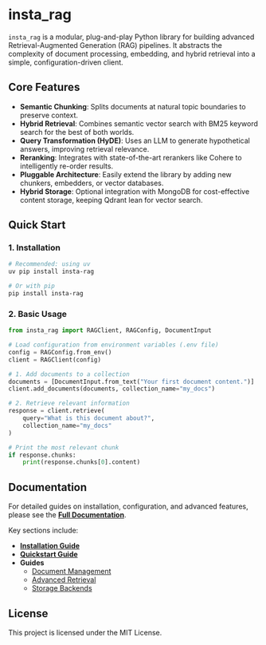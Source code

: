 # insta_rag

`insta_rag` is a modular, plug-and-play Python library for building advanced Retrieval-Augmented Generation (RAG) pipelines. It abstracts the complexity of document processing, embedding, and hybrid retrieval into a simple, configuration-driven client.

## Core Features

*   **Semantic Chunking**: Splits documents at natural topic boundaries to preserve context.
*   **Hybrid Retrieval**: Combines semantic vector search with BM25 keyword search for the best of both worlds.
*   **Query Transformation (HyDE)**: Uses an LLM to generate hypothetical answers, improving retrieval relevance.
*   **Reranking**: Integrates with state-of-the-art rerankers like Cohere to intelligently re-order results.
*   **Pluggable Architecture**: Easily extend the library by adding new chunkers, embedders, or vector databases.
*   **Hybrid Storage**: Optional integration with MongoDB for cost-effective content storage, keeping Qdrant lean for vector search.

## Quick Start

### 1. Installation

```bash
# Recommended: using uv
uv pip install insta-rag

# Or with pip
pip install insta-rag
```

### 2. Basic Usage

```python
from insta_rag import RAGClient, RAGConfig, DocumentInput

# Load configuration from environment variables (.env file)
config = RAGConfig.from_env()
client = RAGClient(config)

# 1. Add documents to a collection
documents = [DocumentInput.from_text("Your first document content.")]
client.add_documents(documents, collection_name="my_docs")

# 2. Retrieve relevant information
response = client.retrieve(
    query="What is this document about?",
    collection_name="my_docs"
)

# Print the most relevant chunk
if response.chunks:
    print(response.chunks[0].content)
```

## Documentation

For detailed guides on installation, configuration, and advanced features, please see the **[Full Documentation](./docs/index.md)**.

Key sections include:

*   **[Installation Guide](./docs/installation.md)**
*   **[Quickstart Guide](./docs/quickstart.md)**
*   **Guides**
    *   [Document Management](./docs/guides/document-management.md)
    *   [Advanced Retrieval](./docs/guides/retrieval.md)
    *   [Storage Backends](./docs/guides/storage-backends.md)

## License

This project is licensed under the MIT License.